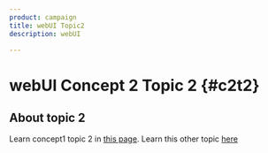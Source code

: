 ```yaml
---
product: campaign
title: webUI Topic2
description: webUI

---
```

# webUI Concept 2 Topic 2 {#c2t2}

## About topic 2

Learn concept1 topic 2 in [this page](../concept1/topic2.md).
Learn this other topic [here](../../automation/workflow/about-workflows.md)